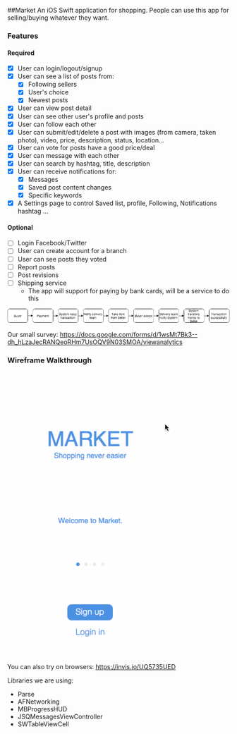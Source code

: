 ##Market
An iOS Swift application for shopping. People can use this app for selling/buying whatever they want.

### Features

#### Required
- [x] User can login/logout/signup
- [x] User can see a list of posts from:
    - [x] Following sellers
    - [x] User's choice
    - [x] Newest posts
- [x] User can view post detail
- [x] User can see other user's profile and posts
- [x] User can follow each other
- [x] User can submit/edit/delete a post with images (from camera, taken photo), video, price, description, status, location...
- [x] User can vote for posts have a good price/deal
- [x] User can message with each other
- [x] User can search by hashtag, title, description
- [x] User can receive notifications for: 
    - [x] Messages
    - [x] Saved post content changes
    - [x] Specific keywords
- [x] A Settings page to control Saved list, profile, Following, Notifications hashtag …
    
#### Optional
- [ ] Login Facebook/Twitter
- [ ] User can create account for a branch
- [ ] User can see posts they voted
- [ ] Report posts
- [ ] Post revisions
- [ ] Shipping service
    - The app will support for paying by bank cards, will be a service to do this
    
![alt text](ShippingService.png "Shipping service")

Our small survey:
https://docs.google.com/forms/d/1wsMt7Bk3--dh_hLzaJecRANQeoRHm7UsOQV9N03SMOA/viewanalytics

### Wireframe Walkthrough
![Video Walkthrough](market.gif)

You can also try on browsers: https://invis.io/UQ5735UED

Libraries we are using:
- Parse
- AFNetworking
- MBProgressHUD
- JSQMessagesViewController
- SWTableViewCell